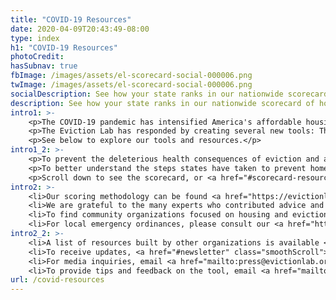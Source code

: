 ```yaml
---
title: "COVID-19 Resources"
date: 2020-04-09T20:43:49-08:00
type: index
h1: "COVID-19 Resources"
photoCredit:
hasSubnav: true
fbImage: /images/assets/el-scorecard-social-000006.png
twImage: /images/assets/el-scorecard-social-000006.png
socialDescription: See how your state ranks in our nationwide scorecard of housing policies in response to COVID-19.
description: See how your state ranks in our nationwide scorecard of housing policies in response to COVID-19.
intro1: >- 
    <p>The COVID-19 pandemic has intensified America's affordable housing and eviction crises. Even before its onset, millions struggled to make rent and were vulnerable to eviction. Now—at a time when stable shelter is most critical—unemployment and economic hardship have spiked to unprecedented levels, and the need to provide support and data to inform policy solutions is greater than ever.</p>
    <p>The Eviction Lab has responded by creating several new tools: The Eviction Tracking System, which provides weekly updates on eviction filings in a number of American cities; The COVID-19 Housing Policy Scorecard, which compiles and rates state-level protections during the pandemic; and a regularly-updated list of emergency policies across all levels of government. Lastly, for those who need direct help with housing, our site Just Shelter offers a database of resources in all 50 states that provide housing assistance, legal aid, and more.</p>
    <p>See below to explore our tools and resources.</p>
intro1_2: >-
    <p>To prevent the deleterious health consequences of eviction and an escalating economic crisis, states are beginning to pursue strategies to ensure safe, decent, and stable housing during and after the pandemic.</p>
    <p>To better understand the steps states have taken to prevent homelessness during and after the pandemic, the Eviction Lab and Columbia Law School’s Professor Emily Benfer have developed a policy scorecard for each state, distilling the contents of thousands of newly-released emergency orders, declarations, and legislation into a clear set of critical measures included in, and left out of, state-level pandemic responses related to eviction and housing.</p>
    <p>Scroll down to see the scorecard, or <a href="#scorecard-resources" class="smoothScroll">view the scoring methodology, learn about our partners, get resources, and more</a>.</p>
intro2: >-
    <li>Our scoring methodology can be found <a href="https://evictionlab.org/covid-housing-scorecard-methods" target="_blank">here</a>.</li>
    <li>We are grateful to the many experts who contributed advice and research assistance to the scorecard. A list of contributing partners can be found <a href="/covid-housing-scorecard-methods/#acknowledgements">here</a>.</li> 
    <li>To find community organizations focused on housing and eviction in your community, visit <a href="https://justshelter.org" target="_blank">JustShelter.org</a>.</li> 
    <li>For local emergency ordinances, please consult our <a href="https://evictionlab.org/covid-eviction-policies/">policy tracker</a>.</li> 
intro2_2: >-
    <li>A list of resources built by other organizations is available <a href="/covid-housing-scorecard-methods/#outside-resources">here</a>.</li>
    <li>To receive updates, <a href="#newsletter" class="smoothScroll">add your email below</a>.</li> 
    <li>For media inquiries, email <a href="mailto:press@evictionlab.org">press@evictionlab.org</a>.</li> 
    <li>To provide tips and feedback on the tool, email <a href="mailto:info@evictionlab.org">info@evictionlab.org</a>.</li>
url: /covid-resources
---
```

